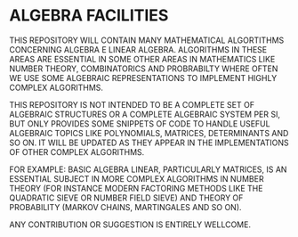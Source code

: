 # ALGEBRA FACILITIES

THIS REPOSITORY WILL CONTAIN MANY MATHEMATICAL ALGORTITHMS CONCERNING ALGEBRA E LINEAR ALGEBRA. ALGORITHMS IN THESE AREAS ARE ESSENTIAL IN SOME OTHER AREAS IN MATHEMATICS LIKE NUMBER THEORY, COMBINATORICS AND PROBRABILTY WHERE OFTEN WE USE SOME ALGEBRAIC REPRESENTATIONS TO IMPLEMENT HIGHLY COMPLEX ALGORITHMS.

THIS REPOSITORY IS NOT INTENDED TO BE A COMPLETE SET OF ALGEBRAIC STRUCTURES OR A COMPLETE ALGEBRAIC SYSTEM PER SI, BUT ONLY PROVIDES SOME SNIPPETS OF CODE TO HANDLE USEFUL ALGEBRAIC TOPICS LIKE POLYNOMIALS, MATRICES, DETERMINANTS AND SO ON. IT WILL BE UPDATED AS THEY APPEAR IN THE IMPLEMENTATIONS OF OTHER COMPLEX ALGORITHMS. 

FOR EXAMPLE: BASIC ALGEBRA LINEAR, PARTICULARLY MATRICES, IS AN ESSENTIAL SUBJECT IN MORE COMPLEX ALGORITHMS IN NUMBER THEORY (FOR INSTANCE MODERN FACTORING METHODS LIKE THE QUADRATIC SIEVE OR NUMBER FIELD SIEVE) AND THEORY OF PROBABILITY (MARKOV CHAINS, MARTINGALES AND SO ON).

ANY CONTRIBUTION OR SUGGESTION IS ENTIRELY WELLCOME.
